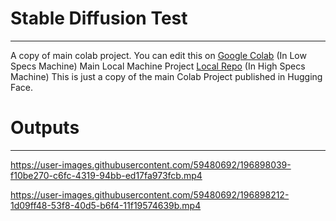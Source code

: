 # Stable Diffusion Test
_____
A copy of main colab project.
You can edit this on [Google Colab](https://colab.research.google.com/github/deforum/stable-diffusion/blob/main/Deforum_Stable_Diffusion.ipynb) (In Low Specs Machine)
Main Local Machine Project [Local Repo](https://github.com/HelixNGC7293/DeforumStableDiffusionLocal) (In High Specs Machine)
This is just a copy of the main Colab Project published in Hugging Face.

# Outputs
___


https://user-images.githubusercontent.com/59480692/196898039-f10be270-c6fc-4319-94bb-ed17fa973fcb.mp4



https://user-images.githubusercontent.com/59480692/196898212-1d09ff48-53f8-40d5-b6f4-11f19574639b.mp4

